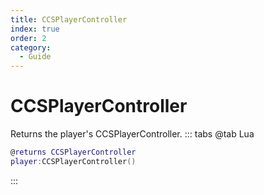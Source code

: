 ```yaml
---
title: CCSPlayerController
index: true
order: 2
category:
  - Guide
---
```


# CCSPlayerController
Returns the player's CCSPlayerController.
::: tabs
@tab Lua
```lua
@returns CCSPlayerController
player:CCSPlayerController()
```

:::